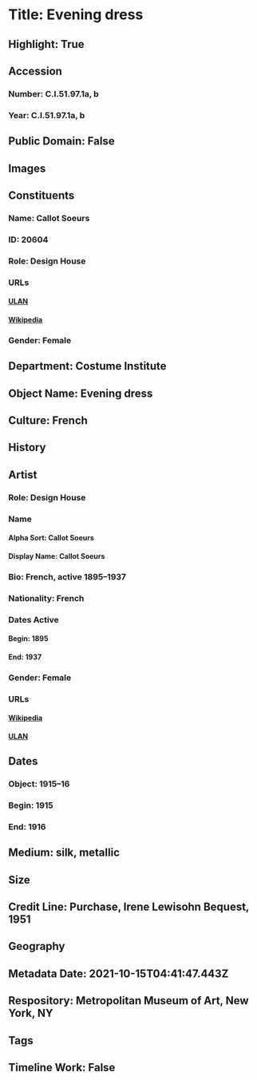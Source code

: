 # Title: Evening dress
## Highlight: True
## Accession
### Number: C.I.51.97.1a, b
### Year: C.I.51.97.1a, b
## Public Domain: False
## Images
## Constituents
### Name: Callot Soeurs
### ID: 20604
### Role: Design House
### URLs
#### [ULAN](http://vocab.getty.edu/page/ulan/500125184)
#### [Wikipedia](https://www.wikidata.org/wiki/Q1423925)
### Gender: Female
## Department: Costume Institute
## Object Name: Evening dress
## Culture: French
## History
## Artist
### Role: Design House
### Name
#### Alpha Sort: Callot Soeurs
#### Display Name: Callot Soeurs
### Bio: French, active 1895–1937
### Nationality: French
### Dates Active
#### Begin: 1895
#### End: 1937
### Gender: Female
### URLs
#### [Wikipedia](https://www.wikidata.org/wiki/Q1423925)
#### [ULAN](http://vocab.getty.edu/page/ulan/500125184)
## Dates
### Object: 1915–16
### Begin: 1915
### End: 1916
## Medium: silk, metallic
## Size
## Credit Line: Purchase, Irene Lewisohn Bequest, 1951
## Geography
## Metadata Date: 2021-10-15T04:41:47.443Z
## Respository: Metropolitan Museum of Art, New York, NY
## Tags
## Timeline Work: False